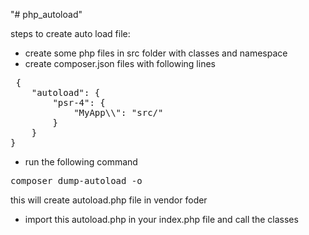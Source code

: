 "# php_autoload" 

steps to create auto load file:

- create some php files in src folder with classes and namespace
- create composer.json files with following lines 
 <pre>
 {
    "autoload": {
        "psr-4": {
            "MyApp\\": "src/"
        }
    }
}
</pre>
- run the following command
<pre>
composer dump-autoload -o
</pre>
this will create autoload.php file in vendor foder
- import this autoload.php in your index.php file and call the classes
